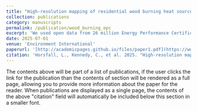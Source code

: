 ```yaml
---
title: "High-resolution mapping of residential wood burning heat sources using Energy Performance Certificates: A case study of England and Wales"
collection: publications
category: manuscripts
permalink: /publication/wood_burning_epc
excerpt: 'We used open data from 26 million Energy Performance Certificates to map the geographic distribution of residential wood burning heat sources at fine scale in England and Wales'
date: 2025-07-01
venue: 'Environment International'
paperurl: '[http://academicpages.github.io/files/paper1.pdf](https://www.sciencedirect.com/science/article/pii/S0160412025002880)'
citation: 'Horsfall, L., Kennedy, C., et al. 2025. "High-resolution mapping of residential wood burning heat sources using Energy Performance Certificates: A case study of England and Wales". Environment International. doi: 10.1016/j.envint.2025.109537.'
---
```


The contents above will be part of a list of publications, if the user clicks the link for the publication than the contents of section will be rendered as a full page, allowing you to provide more information about the paper for the reader. When publications are displayed as a single page, the contents of the above "citation" field will automatically be included below this section in a smaller font.
